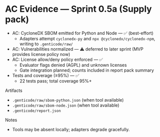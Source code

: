 # AC Evidence — Sprint 0.5a (Supply pack)

- AC: CycloneDX SBOM emitted for Python and Node — ✅ (best-effort)
  - Adapters attempt `cyclonedx-py` and `npx @cyclonedx/cyclonedx-npm`, writing to `.genticode/raw/`
- AC: Vulnerabilities normalized — ⚠️ deferred to later sprint (MVP provides license policy now)
- AC: License allow/deny policy enforced — ✅
  - Evaluator flags denied (AGPL) and unknown licenses
  - Gate integration planned; counts included in report pack summary
- Tests and coverage (≥95%) — ✅
  - 22 tests pass; total coverage 95%+

Artifacts
- `.genticode/raw/sbom-python.json` (when tool available)
- `.genticode/raw/sbom-node.json` (when tool available)
- `.genticode/report.json`

Notes
- Tools may be absent locally; adapters degrade gracefully.
